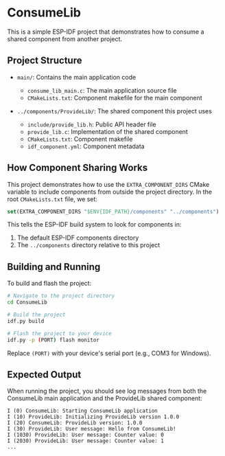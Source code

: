 # ConsumeLib

This is a simple ESP-IDF project that demonstrates how to consume a shared component from another project.

## Project Structure

- `main/`: Contains the main application code
  - `consume_lib_main.c`: The main application source file
  - `CMakeLists.txt`: Component makefile for the main component

- `../components/ProvideLib/`: The shared component this project uses
  - `include/provide_lib.h`: Public API header file
  - `provide_lib.c`: Implementation of the shared component
  - `CMakeLists.txt`: Component makefile
  - `idf_component.yml`: Component metadata

## How Component Sharing Works

This project demonstrates how to use the `EXTRA_COMPONENT_DIRS` CMake variable to include components from outside the project directory. In the root `CMakeLists.txt` file, we set:

```cmake
set(EXTRA_COMPONENT_DIRS "$ENV{IDF_PATH}/components" "../components")
```

This tells the ESP-IDF build system to look for components in:
1. The default ESP-IDF components directory
2. The `../components` directory relative to this project

## Building and Running

To build and flash the project:

```bash
# Navigate to the project directory
cd ConsumeLib

# Build the project
idf.py build

# Flash the project to your device
idf.py -p (PORT) flash monitor
```

Replace `(PORT)` with your device's serial port (e.g., COM3 for Windows).

## Expected Output

When running the project, you should see log messages from both the ConsumeLib main application and the ProvideLib shared component:

```
I (0) ConsumeLib: Starting ConsumeLib application
I (10) ProvideLib: Initializing ProvideLib version 1.0.0
I (20) ConsumeLib: ProvideLib version: 1.0.0
I (30) ProvideLib: User message: Hello from ConsumeLib!
I (1030) ProvideLib: User message: Counter value: 0
I (2030) ProvideLib: User message: Counter value: 1
...
```
